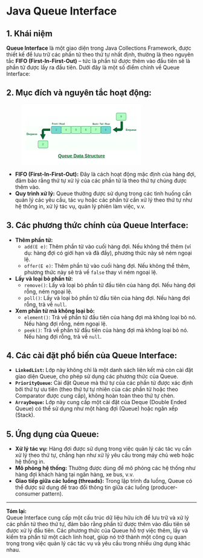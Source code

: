 # Java Queue Interface

## 1. Khái niệm

**Queue Interface** là một giao diện trong Java Collections Framework, được thiết kế để lưu trữ các phần tử theo thứ tự nhất định, thường là theo nguyên tắc **FIFO (First-In-First-Out)** – tức là phần tử được thêm vào đầu tiên sẽ là phần tử được lấy ra đầu tiên. Dưới đây là một số điểm chính về Queue Interface:

## **2. Mục đích và nguyên tắc hoạt động:**

<figure><img src="../../../.gitbook/assets/image (1) (1).png" alt=""><figcaption></figcaption></figure>

* **FIFO (First-In-First-Out):** Đây là cách hoạt động mặc định của hàng đợi, đảm bảo rằng thứ tự xử lý của các phần tử là theo thứ tự chúng được thêm vào.
* **Quy trình xử lý:** Queue thường được sử dụng trong các tình huống cần quản lý các yêu cầu, tác vụ hoặc các phần tử cần xử lý theo thứ tự như hệ thống in, xử lý tác vụ, quản lý phiên làm việc, v.v.

## **3. Các phương thức chính của Queue Interface:**

* **Thêm phần tử:**
  * `add(E e)`: Thêm phần tử vào cuối hàng đợi. Nếu không thể thêm (ví dụ: hàng đợi có giới hạn và đã đầy), phương thức này sẽ ném ngoại lệ.
  * `offer(E e)`: Thêm phần tử vào cuối hàng đợi. Nếu không thể thêm, phương thức này sẽ trả về `false` thay vì ném ngoại lệ.
* **Lấy và loại bỏ phần tử:**
  * `remove()`: Lấy và loại bỏ phần tử đầu tiên của hàng đợi. Nếu hàng đợi rỗng, ném ngoại lệ.
  * `poll()`: Lấy và loại bỏ phần tử đầu tiên của hàng đợi. Nếu hàng đợi rỗng, trả về `null`.
* **Xem phần tử mà không loại bỏ:**
  * `element()`: Trả về phần tử đầu tiên của hàng đợi mà không loại bỏ nó. Nếu hàng đợi rỗng, ném ngoại lệ.
  * `peek()`: Trả về phần tử đầu tiên của hàng đợi mà không loại bỏ nó. Nếu hàng đợi rỗng, trả về `null`.

## **4. Các cài đặt phổ biến của Queue Interface:**

* **`LinkedList`:** Lớp này không chỉ là một danh sách liên kết mà còn cài đặt giao diện Queue, cho phép sử dụng các phương thức của Queue.
* **`PriorityQueue`:** Cài đặt Queue mà thứ tự của các phần tử được xác định bởi thứ tự ưu tiên (theo thứ tự tự nhiên của các phần tử hoặc theo Comparator được cung cấp), không hoàn toàn theo thứ tự chèn.
* **`ArrayDeque`:** Lớp này cung cấp một cài đặt của Deque (Double Ended Queue) có thể sử dụng như một hàng đợi (Queue) hoặc ngăn xếp (Stack).

## **5. Ứng dụng của Queue:**

* **Xử lý tác vụ:** Hàng đợi được sử dụng trong việc quản lý các tác vụ cần xử lý theo thứ tự, chẳng hạn như xử lý yêu cầu trong máy chủ web hoặc hệ thống in.
* **Mô phỏng hệ thống:** Thường được dùng để mô phỏng các hệ thống như hàng đợi khách hàng tại ngân hàng, xe bus, v.v.
* **Giao tiếp giữa các luồng (threads):** Trong lập trình đa luồng, Queue có thể được sử dụng để trao đổi thông tin giữa các luồng (producer-consumer pattern).

***

**Tóm lại:**\
Queue Interface cung cấp một cấu trúc dữ liệu hữu ích để lưu trữ và xử lý các phần tử theo thứ tự, đảm bảo rằng phần tử được thêm vào đầu tiên sẽ được xử lý đầu tiên. Các phương thức của Queue hỗ trợ việc thêm, lấy và kiểm tra phần tử một cách linh hoạt, giúp nó trở thành một công cụ quan trọng trong việc quản lý các tác vụ và yêu cầu trong nhiều ứng dụng khác nhau.
